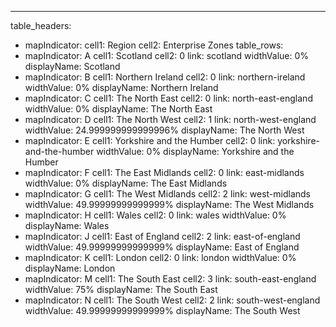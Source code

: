 ---
table_headers:
 - mapIndicator:
   cell1: Region
   cell2: Enterprise Zones
table_rows:
 - mapIndicator: A
   cell1: Scotland
   cell2: 0
   link: scotland
   widthValue: 0%
   displayName: Scotland
 - mapIndicator: B
   cell1: Northern Ireland
   cell2: 0
   link: northern-ireland
   widthValue: 0%
   displayName: Northern Ireland
 - mapIndicator: C
   cell1: The North East
   cell2: 0
   link: north-east-england
   widthValue: 0%
   displayName: The North East
 - mapIndicator: D
   cell1: The North West
   cell2: 1
   link: north-west-england
   widthValue: 24.999999999999996%
   displayName: The North West
 - mapIndicator: E
   cell1: Yorkshire and the Humber
   cell2: 0
   link: yorkshire-and-the-humber
   widthValue: 0%
   displayName: Yorkshire and the Humber
 - mapIndicator: F
   cell1: The East Midlands
   cell2: 0
   link: east-midlands
   widthValue: 0%
   displayName: The East Midlands
 - mapIndicator: G
   cell1: The West Midlands
   cell2: 2
   link: west-midlands
   widthValue: 49.99999999999999%
   displayName: The West Midlands
 - mapIndicator: H
   cell1: Wales
   cell2: 0
   link: wales
   widthValue: 0%
   displayName: Wales
 - mapIndicator: J
   cell1: East of England
   cell2: 2
   link: east-of-england
   widthValue: 49.99999999999999%
   displayName: East of England
 - mapIndicator: K
   cell1: London
   cell2: 0
   link: london
   widthValue: 0%
   displayName: London
 - mapIndicator: M
   cell1: The South East
   cell2: 3
   link: south-east-england
   widthValue: 75%
   displayName: The South East
 - mapIndicator: N
   cell1: The South West
   cell2: 2
   link: south-west-england
   widthValue: 49.99999999999999%
   displayName: The South West
